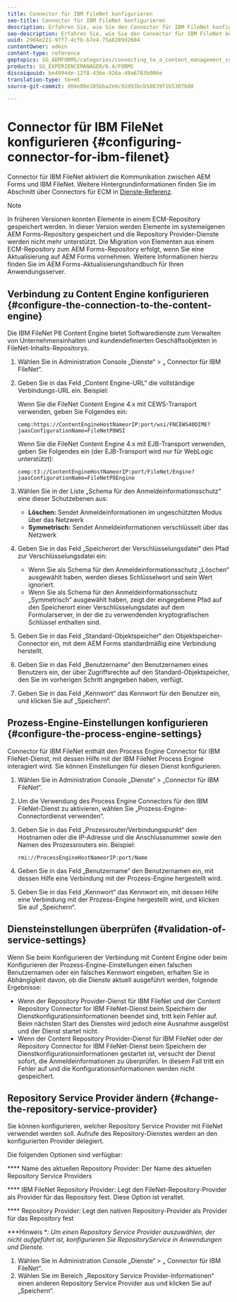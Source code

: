 ```yaml
---
title: Connector für IBM FileNet konfigurieren
seo-title: Connector für IBM FileNet konfigurieren
description: Erfahren Sie, wie Sie den Connector für IBM FileNet konfiguriert, um die Kommunikation zwischen AEM Forms und IBM FileNet zu aktivieren.
seo-description: Erfahren Sie, wie Sie den Connector für IBM FileNet konfiguriert, um die Kommunikation zwischen AEM Forms und IBM FileNet zu aktivieren.
uuid: 29d4e221-97f7-4cfb-b7e4-75a8289d2604
contentOwner: admin
content-type: reference
geptopics: SG_AEMFORMS/categories/connecting_to_a_content_management_system
products: SG_EXPERIENCEMANAGER/6.4/FORMS
discoiquuid: be4994de-12f8-436e-926a-49a6783b006e
translation-type: tm+mt
source-git-commit: d04e08e105bba2e6c92d93bcb58839f1b5307bd8

---
```



# Connector für IBM FileNet konfigurieren {#configuring-connector-for-ibm-filenet}

Connector für IBM FileNet aktiviert die Kommunikation zwischen AEM Forms und IBM FileNet. Weitere Hintergrundinformationen finden Sie im Abschnitt über Connectors für ECM in [Dienste-Referenz](https://www.adobe.com/go/learn_aemforms_services_63).

>[!NOTE]
>
>In früheren Versionen konnten Elemente in einem ECM-Repository gespeichert werden. In dieser Version werden Elemente im systemeigenen AEM Forms-Repository gespeichert und die Repository Provider-Dienste werden nicht mehr unterstützt. Die Migration von Elementen aus einem ECM-Repository zum AEM Forms-Repository erfolgt, wenn Sie eine Aktualisierung auf AEM Forms vornehmen. Weitere Informationen hierzu finden Sie im AEM Forms-Aktualisierungshandbuch für Ihren Anwendungsserver.

## Verbindung zu Content Engine konfigurieren {#configure-the-connection-to-the-content-engine}

Die IBM FileNet P8 Content Engine bietet Softwaredienste zum Verwalten von Unternehmensinhalten und kundendefinierten Geschäftsobjekten in FileNet-Inhalts-Repositorys.

1. Wählen Sie in Administration Console „Dienste“ > „ Connector für IBM FileNet“.
1. Geben Sie in das Feld „Content Engine-URL“ die vollständige Verbindungs-URL ein. Beispiel:

   Wenn Sie die FileNet Content Engine 4.x mit CEWS-Transport verwenden, geben Sie Folgendes ein:

   `cemp:https://ContentEngineHostNameorIP:port/wsi/FNCEWS40DIME?jaasConfigurationName=FileNetP8WSI`

   Wenn Sie die FileNet Content Engine 4.x mit EJB-Transport verwenden, geben Sie Folgendes ein (der EJB-Transport wird nur für WebLogic unterstützt):

   `cemp:t3://ContentEngineHostNameorIP:port/FileNet/Engine?jaasConfigurationName=FileNetP8Engine`

1. Wählen Sie in der Liste „Schema für den Anmeldeinformationsschutz“ eine dieser Schutzebenen aus:

   * **Löschen:** Sendet Anmeldeinformationen im ungeschützten Modus über das Netzwerk
   * **Symmetrisch:** Sendet Anmeldeinformationen verschlüsselt über das Netzwerk

1. Geben Sie in das Feld „Speicherort der Verschlüsselungsdatei“ den Pfad zur Verschlüsselungsdatei ein:

   * Wenn Sie als Schema für den Anmeldeinformationsschutz „Löschen“ ausgewählt haben, werden dieses Schlüsselwort und sein Wert ignoriert.
   * Wenn Sie als Schema für den Anmeldeinformationsschutz „Symmetrisch“ ausgewählt haben, zeigt der eingegebene Pfad auf den Speicherort einer Verschlüsselungsdatei auf dem Formularserver, in der die zu verwendenden kryptografischen Schlüssel enthalten sind.

1. Geben Sie in das Feld „Standard-Objektspeicher“ den Objektspeicher-Connector ein, mit dem AEM Forms standardmäßig eine Verbindung herstellt.
1. Geben Sie in das Feld „Benutzername“ den Benutzernamen eines Benutzers ein, der über Zugriffsrechte auf den Standard-Objektspeicher, den Sie im vorherigen Schritt angegeben haben, verfügt.
1. Geben Sie in das Feld „Kennwort“ das Kennwort für den Benutzer ein, und klicken Sie auf „Speichern“.

## Prozess-Engine-Einstellungen konfigurieren {#configure-the-process-engine-settings}

Connector für IBM FileNet enthält den Process Engine Connector für IBM FileNet-Dienst, mit dessen Hilfe mit der IBM FileNet Process Engine interagiert wird. Sie können Einstellungen für diesen Dienst konfigurieren.

1. Wählen Sie in Administration Console „Dienste“ > „Connector für IBM FileNet“.
1. Um die Verwendung des Process Engine Connectors für den IBM FileNet-Dienst zu aktivieren, wählen Sie „Prozess-Engine-Connectordienst verwenden“.
1. Geben Sie in das Feld „Prozessrouter/Verbindungspunkt“ den Hostnamen oder die IP-Adresse und die Anschlussnummer sowie den Namen des Prozessrouters ein. Beispiel:

   `rmi://ProcessEngineHostNameorIP:port/Name`

1. Geben Sie in das Feld „Benutzername“ den Benutzernamen ein, mit dessen Hilfe eine Verbindung mit der Prozess-Engine hergestellt wird.
1. Geben Sie in das Feld „Kennwort“ das Kennwort ein, mit dessen Hilfe eine Verbindung mit der Prozess-Engine hergestellt wird, und klicken Sie auf „Speichern“.

## Diensteinstellungen überprüfen {#validation-of-service-settings}

Wenn Sie beim Konfigurieren der Verbindung mit Content Engine oder beim Konfigurieren der Prozess-Engine-Einstellungen einen falschen Benutzernamen oder ein falsches Kennwort eingeben, erhalten Sie in Abhängigkeit davon, ob die Dienste aktuell ausgeführt werden, folgende Ergebnisse:

* Wenn der Repository Provider-Dienst für IBM FileNet und der Content Repository Connector for IBM FileNet-Dienst beim Speichern der Dienstkonfigurationsinformationen beendet sind, tritt kein Fehler auf. Beim nächsten Start des Dienstes wird jedoch eine Ausnahme ausgelöst und der Dienst startet nicht.
* Wenn der Content Repository Provider-Dienst für IBM FileNet oder der Repository Connector for IBM FileNet-Dienst beim Speichern der Dienstkonfigurationsinformationen gestartet ist, versucht der Dienst sofort, die Anmeldeinformationen zu überprüfen. In diesem Fall tritt ein Fehler auf und die Konfigurationsinformationen werden nicht gespeichert.

## Repository Service Provider ändern {#change-the-repository-service-provider}

Sie können konfigurieren, welcher Repository Service Provider mit FileNet verwendet werden soll. Aufrufe des Repository-Dienstes werden an den konfigurierten Provider delegiert.

Die folgenden Optionen sind verfügbar:

**** Name des aktuellen Repository Provider: Der Name des aktuellen Repository Service Providers

**** IBM FileNet Repository Provider: Legt den FileNet-Repository-Provider als Provider für das Repository fest. Diese Option ist veraltet.

**** Repository Provider: Legt den nativen Repository-Provider als Provider für das Repository fest

***Hinweis **: Um einen Repository Service Provider auszuwählen, der nicht aufgeführt ist, konfigurieren Sie RepositoryService in Anwendungen und Dienste.<!-- Fix broken link(See Managing Services) -->*

1. Wählen Sie in Administration Console „Dienste“ > „ Connector für IBM FileNet“.
1. Wählen Sie im Bereich „Repository Service Provider-Informationen“ einen anderen Repository Service Provider aus und klicken Sie auf „Speichern“.

